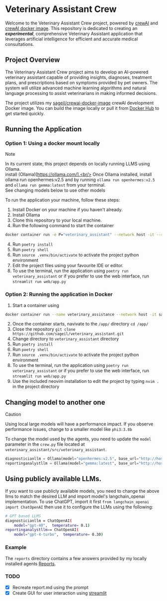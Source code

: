 # Veterinary Assistant Crew

Welcome to the Veterinary Assistant Crew project, powered by [crewAI](https://crewai.com) and [crewAI docker image](https://github.com/sageil/crewai-docker-image). This repository is dedicated to creating an ***experimental***, comprehensive Veterinary Assistant application that leverages artificial intelligence for efficient and accurate medical consultations.

## Project Overview
The Veterinary Assistant Crew project aims to develop an AI-powered veterinary assistant capable of providing insights, diagnoses, treatment plans, and prescriptions based on symptoms provided by pet owners. The system will utilize advanced machine learning algorithms and natural language processing to assist veterinarians in making informed decisions.

The project utilizes my [sageil/crewai-docker-image](https://github.com/sageil/crewai-docker-image) crewAI development Docker image. You can build the image locally or pull it from [Docker Hub](https://hub.docker.com/r/sageil/crewai/tags) to get started quickly.

## Running the Application

### Option 1: Using a docker mount locally 

> [!NOTE]  
> In its current state, this project depends on locally running LLMS using Ollama.<br/>
> install (Ollama)[https://ollama.com/].<br/>
> Once Ollama installed, install ollama run openhermes:v2.5 and  by running `ollama run openhermes:v2.5` and `ollama run gemma:latest` from your terminal.<br/>
> See changing models below to use other models<br/>

To run the application your machine, follow these steps:
1. Install Docker on your machine if you haven't already.
2. Install Ollama
2. Clone this repository to your local machine.
3. Run the following command to start the container
```bash
docker container run -e P="veterinary_assistant" --network host -it --rm --mount type=bind,source="$(pwd)",target=/app sageil/crewai:latest bash
```
4. Run `poetry install`
5. Run `poetry shell`
6. Run `source .venv/bin/activate` to activate the project python environment
7. Edit the project files using your favourite IDE or editor.
8. To use the terminal, run the application using `poetry run veterinary_assistant` or if you prefer to use the web interface, run `streamlit run web/app.py`

### Option 2: Running the application in Docker

1. Start a container using 
```bash
docker container run --name veterinary_assistance --network host -it sageil/crewai:latest bash
```
2. Once the container starts, navivate to the `/app/` directory `cd /app/` 
3. Close the repository `git clone https://github.com/sageil/veterinary_assistant.git`
4. Change directory to `veterinary_assistant` directory 
5. Run `poetry install`
6. Run `poetry shell`
7. Run `source .venv/bin/activate` to activate the project python environment
8. To use the terminal, run the application using `poetry run veterinary_assistant` or if you prefer to use the web interface, run `streamlit run web/app.py`
9. Use the included neovim installation to edit the project by typing `nvim .` in the project directory

## Changing model to another one

> [!CAUTION]
> Using local large models will have a performance impact.
> If you observe performance issues, change to a smaller model like `phi3:3.8b`

To change the model used by the agents, you need to update the `model` parameter in the `crew.py` file located at `veterinary_assistant/src/veterinary_assistant`.
```python
diagnosticianllm = Ollama(model="openhermes:v2.5", base_url="http://host.docker.internal:11434", temperature=0.1)
reportinganalystllm = Ollama(model="gemma:latest", base_url="http://host.docker.internal:11434", temperature=0.30)
```
## Using publicly available LLMs.
If you want to use publicly available models, you need to change the above llms to match the desired LLM and import model's langchain_openai implementation.
To use ChatGPT, import it first `from langchain_openai import ChatOpenAI` then use it to configure the LLMs using the following:
```bash
# GPT based LLMS
diagnosticianllm = ChatOpenAI(
    model="gpt-40",  temperature= 0.1)
reportinganalystllm== ChatOpenAI(
    model="gpt-4-turbo",  temperature= 0.30)
```

### Example 
The `reports` directory contains a few answers provided by my locally installed agents
[Reports](https://github.com/sageil/veterinary_assistant/tree/main/reports).
### TODO
- [X] Recreate report.md using the prompt
- [X] Create GUI for user interaction using [streamlit](https://streamlit.io/)